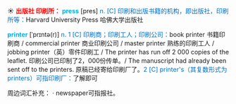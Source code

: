 ☀ <font color="red">**出版社 印刷所：**</font>
<font color="sky blue">**press**</font> [pres] 
<font color="#0070c0">n. [C] 印刷和出版书籍的机构，即出版社，印刷所等：</font>Harvard University Press 哈佛大学出版社
           
<font color="sky blue">**printer**</font> [ˈprɪntə(r)]
<font color="#0070c0">n. 1 [C] 印刷商；印刷工人；印刷公司：</font>book printer 书籍印刷商 / commercial printer 商业印刷公司 / master printer 熟练的印刷工人 / jobbing printer（英）零件印刷工 / The printer has run off 2 000 copies of the leaflet. 印刷公司已印制了2，000份传单。/ The manuscript had already been sent off to the printers. 原稿已经寄给印刷厂了。<font color="#0070c0">2 [C] printer's（其复数形式为printers）可指印刷厂：</font>了解即可

周边词汇补充：
· newspaper可指报社。

